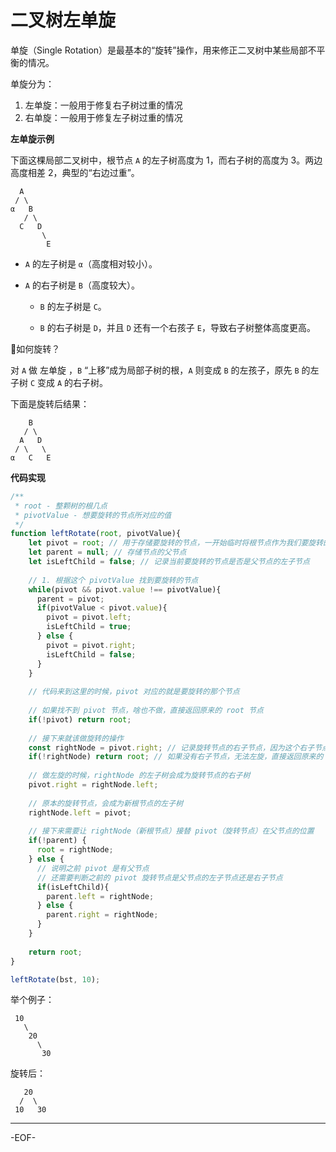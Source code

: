 # 二叉树左单旋

单旋（Single Rotation）是最基本的“旋转”操作，用来修正二叉树中某些局部不平衡的情况。

单旋分为：

1. 左单旋：一般用于修复右子树过重的情况
2. 右单旋：一般用于修复左子树过重的情况



**左单旋示例**

下面这棵局部二叉树中，根节点 `A` 的左子树高度为 1，而右子树的高度为 3。两边高度相差 2，典型的“右边过重”。

```
  A
 / \
α   B
   / \
  C   D
       \
        E
```

- `A` 的左子树是 `α`（高度相对较小）。

- `A` 的右子树是 `B`（高度较大）。

  - `B` 的左子树是 `C`。

  - `B` 的右子树是 `D`，并且 `D` 还有一个右孩子 `E`，导致右子树整体高度更高。



🙋如何旋转？

对 `A` 做 左单旋 ，`B` “上移”成为局部子树的根，`A` 则变成 `B` 的左孩子，原先 `B` 的左子树 `C` 变成 `A` 的右子树。



下面是旋转后结果：

```
    B
   / \
  A   D
 / \   \
α   C   E
```



**代码实现**

```js
/**
 * root - 整颗树的根几点
 * pivotValue - 想要旋转的节点所对应的值
 */
function leftRotate(root, pivotValue){
  	let pivot = root; // 用于存储要旋转的节点，一开始临时将根节点作为我们要旋转的节点
  	let parent = null; // 存储节点的父节点 
  	let isLeftChild = false; // 记录当前要旋转的节点是否是父节点的左子节点
  
  	// 1. 根据这个 pivotValue 找到要旋转的节点
  	while(pivot && pivot.value !== pivotValue){
      parent = pivot;
      if(pivotValue < pivot.value){
        pivot = pivot.left;
        isLeftChild = true;
      } else {
        pivot = pivot.right;
        isLeftChild = false;
      }
    }
  
  	// 代码来到这里的时候，pivot 对应的就是要旋转的那个节点
  	
  	// 如果找不到 pivot 节点，啥也不做，直接返回原来的 root 节点
  	if(!pivot) return root;
  
  	// 接下来就该做旋转的操作
  	const rightNode = pivot.right; // 记录旋转节点的右子节点，因为这个右子节点会成为新的根节点
  	if(!rightNode) return root; // 如果没有右子节点，无法左旋，直接返回原来的 root
  
  	// 做左旋的时候，rightNode 的左子树会成为旋转节点的右子树
  	pivot.right = rightNode.left;
  	
  	// 原本的旋转节点，会成为新根节点的左子树
  	rightNode.left = pivot;
  
  	// 接下来需要让 rightNode（新根节点）接替 pivot（旋转节点）在父节点的位置
  	if(!parent) {
      root = rightNode;
    } else {
      // 说明之前 pivot 是有父节点
      // 还需要判断之前的 pivot 旋转节点是父节点的左子节点还是右子节点
      if(isLeftChild){
        parent.left = rightNode;
      } else {
        parent.right = rightNode;
      }
    }
  	
  	return root;
}

leftRotate(bst, 10);
```

举个例子：

```
 10
   \
    20
      \
       30
```

旋转后：

```
   20
  /  \
 10   30
```

---

-EOF-
